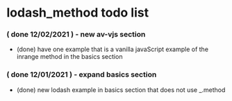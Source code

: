 # lodash\_method todo list

### ( done 12/02/2021 ) - new av-vjs section
* (done) have one example that is a vanilla javaScript example of the inrange method in the basics section

### ( done 12/01/2021 ) - expand basics section
* (done) new lodash example in basics section that does not use \_.method

